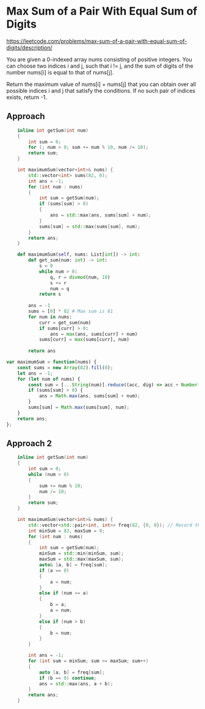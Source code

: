 # Max Sum of a Pair With Equal Sum of Digits

https://leetcode.com/problems/max-sum-of-a-pair-with-equal-sum-of-digits/description/

You are given a 0-indexed array nums consisting of positive integers. You can choose two indices i and j, such that i != j, and the sum of digits of the number nums[i] is equal to that of nums[j].

Return the maximum value of nums[i] + nums[j] that you can obtain over all possible indices i and j that satisfy the conditions. If no such pair of indices exists, return -1.

## Approach 

``` C++
    inline int getSum(int num)
    {
        int sum = 0;
        for (; num > 0; sum += num % 10, num /= 10);
        return sum;
    }

    int maximumSum(vector<int>& nums) {
        std::vector<int> sums(82, 0);
        int ans = -1;
        for (int num : nums)
        {
            int sum = getSum(num);
            if (sums[sum] > 0)
            {
                ans = std::max(ans, sums[sum] + num);
            }
            sums[sum] = std::max(sums[sum], num);
        }
        return ans;
    }
```

``` Python
    def maximumSum(self, nums: List[int]) -> int:
        def get_sum(num: int) -> int:
            s = 0
            while num > 0:
                q, r = divmod(num, 10)
                s += r
                num = q
            return s
        
        ans = -1
        sums = [0] * 82 # Max sum is 81
        for num in nums:
            curr = get_sum(num)
            if sums[curr] > 0:
                ans = max(ans, sums[curr] + num)
            sums[curr] = max(sums[curr], num)
        
        return ans
```

``` JavaScript
var maximumSum = function(nums) {
    const sums = new Array(82).fill(0);
    let ans = -1;
    for (let num of nums) {
        const sum = [...String(num)].reduce((acc, dig) => acc + Number(dig), 0);
        if (sums[sum] > 0) {
            ans = Math.max(ans, sums[sum] + num);
        }
        sums[sum] = Math.max(sums[sum], num);
    }
    return ans;
};
```

## Approach 2

``` C++
    inline int getSum(int num)
    {
        int sum = 0;
        while (num > 0)
        {
            sum += num % 10;
            num /= 10;
        }
        return sum;
    }

    int maximumSum(vector<int>& nums) {
        std::vector<std::pair<int, int>> freq(82, {0, 0}); // Record the max and second max number
        int minSum = 83, maxSum = 0;
        for (int num : nums)
        {
            int sum = getSum(num);
            minSum = std::min(minSum, sum);
            maxSum = std::max(maxSum, sum);
            auto& [a, b] = freq[sum];
            if (a == 0)
            {
                a = num;
            }
            else if (num >= a)
            {
                b = a;
                a = num;
            }
            else if (num > b)
            {
                b = num;
            }
        }

        int ans = -1;
        for (int sum = minSum; sum <= maxSum; sum++)
        {
            auto [a, b] = freq[sum];
            if (b == 0) continue;
            ans = std::max(ans, a + b);
        }
        return ans;
    }
```